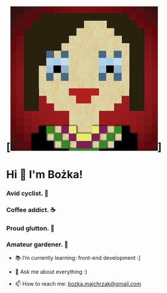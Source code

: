 # [![header](https://github.com/zewazla/zewazla/blob/main/avatar_me.jpg)]

# Hi 👋 I'm Bożka!

### Avid cyclist. :bicyclist:
### Coffee addict. :coffee:
### Proud glutton. :sandwich:
### Amateur gardener. :seedling:

- :books: I’m currently learning: front-end development :]

- 💬 Ask me about everything :)
- 📫 How to reach me: bozka.majchrzak@gmail.com



